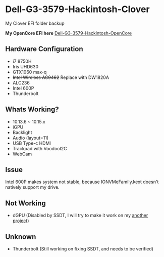 # Dell-G3-3579-Hackintosh-Clover
My Clover EFI folder backup

**My OpenCore EFI here** [Dell-G3-3579-Hackintosh-OpenCore](https://github.com/CerteKim/Dell-G3-3579-Hackintosh-OpenCore)

## Hardware Configuration
* i7 8750H 
* Iris UHD630 
* GTX1060 max-q 
* ~~Intel Wireless AC9462~~ Replace with DW1820A 
* ALC236 
* Intel 600P
* Thunderbolt

## Whats Working?
* 10.13.6 ~ 10.15.x
* iGPU 
* Backlight 
* Audio (layout=11)
* USB Type-c HDMI 
* Trackpad with VoodooI2C 
* WebCam 

## Issue
Intel 600P makes system not stable, because IONVMeFamily.kext doesn't natively support my drive.

## Not Working
* dGPU (Disabled by SSDT, I will try to make it work on my [another project](https://github.com/CerteKim/Dell-G3-3579-HackintoVM))

## Unknown
* Thunderbolt (Still working on fixing SSDT, and needs to be verified)
